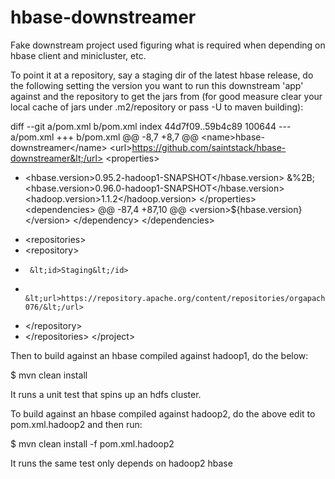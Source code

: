 hbase-downstreamer
==================

Fake downstream project used figuring what is required when depending on hbase client and minicluster, etc.

To point it at a repository, say a staging dir of the latest hbase release, do the following setting
the version you want to run this downstream 'app' against and the repository to get the jars from
(for good measure clear your local cache of jars under .m2/repository or pass -U to maven building):

diff --git a/pom.xml b/pom.xml
index 44d7f09..59b4c89 100644
--- a/pom.xml
+++ b/pom.xml
@@ -8,7 +8,7 @@
   &lt;name>hbase-downstreamer&lt;/name>
   &lt;url>https://github.com/saintstack/hbase-downstreamer&lt;/url>
   &lt;properties>
-    &lt;hbase.version>0.95.2-hadoop1-SNAPSHOT&lt;/hbase.version>
&%2B;    &lt;hbase.version>0.96.0-hadoop1-SNAPSHOT&lt;/hbase.version>
     &lt;hadoop.version>1.1.2&lt;/hadoop.version>
   &lt;/properties>
   &lt;dependencies>
@@ -87,4 +87,10 @@
       &lt;version>${hbase.version}&lt;/version>
     &lt;/dependency>
   &lt;/dependencies>
+  &lt;repositories>
+    &lt;repository>
+      &lt;id>Staging&lt;/id>
+      &lt;url>https://repository.apache.org/content/repositories/orgapachehbase-076/&lt;/url>
+    &lt;/repository>
+  &lt;/repositories>
 &lt;/project>

Then to build against an hbase compiled against hadoop1, do the below:

  $ mvn clean install

It runs a unit test that spins up an hdfs cluster.

To build against an hbase compiled against hadoop2, do the above edit to pom.xml.hadoop2 and then run:

  $ mvn clean install -f pom.xml.hadoop2

It runs the same test only depends on hadoop2 hbase
